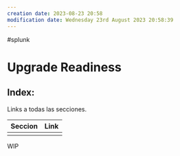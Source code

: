 ```yaml
---
creation date: 2023-08-23 20:58
modification date: Wednesday 23rd August 2023 20:58:39
---
```


#splunk 
# Upgrade Readiness

## Index:

Links a todas las secciones.

| Seccion | Link |
| ------- | ---- |
|         |      |

WIP